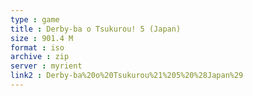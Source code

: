 ```yaml
---
type : game
title : Derby-ba o Tsukurou! 5 (Japan)
size : 901.4 M
format : iso
archive : zip
server : myrient
link2 : Derby-ba%20o%20Tsukurou%21%205%20%28Japan%29
---
```

